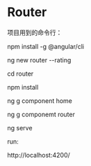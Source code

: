 # Router

项目用到的命令行：

npm install -g @angular/cli

ng new router --rating

cd router

npm install

ng g component home

ng g componemt router 

ng serve 

run:

http://localhost:4200/


